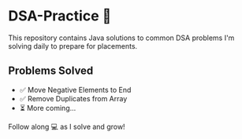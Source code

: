 # DSA-Practice 🚀

This repository contains Java solutions to common DSA problems I'm solving daily to prepare for placements.

## Problems Solved

- ✅ Move Negative Elements to End
- ✅ Remove Duplicates from Array
- ⏳ More coming...

Follow along 💻 as I solve and grow!
